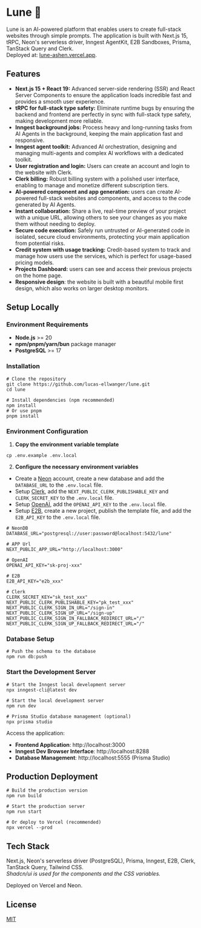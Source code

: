 # Lune 🚀

Lune is an AI-powered platform that enables users to create full-stack websites through simple prompts. The application is built with Next.js 15, tRPC, Neon's serverless driver, Inngest AgentKit, E2B Sandboxes, Prisma, TanStack Query and Clerk. <br> Deployed at: [lune-ashen.vercel.app](https://lune-ashen.vercel.app/).

## Features

- **Next.js 15 + React 19:** Advanced server-side rendering (SSR) and React Server Components to ensure the application loads incredible fast and provides a smooth user experience.
- **tRPC for full-stack type safety:** Eliminate runtime bugs by ensuring the backend and frontend are perfectly in sync with full-stack type safety, making development more reliable.
- **Inngest background jobs:** Process heavy and long-running tasks from AI Agents in the background, keeping the main application fast and responsive.
- **Inngest agent toolkit:** Advanced AI orchestration, designing and managing multi-agents and complex AI workflows with a dedicated toolkit.
- **User registration and login:** Users can create an account and login to the website with Clerk.
- **Clerk billing:** Robust billing system with a polished user interface, enabling to manage and monetize different subscription tiers.
- **AI-powered component and app generation:** users can create AI-powered full-stack websites and components, and access to the code generated by AI Agents.
- **Instant collaboration:** Share a live, real-time preview of your project with a unique URL, allowing others to see your changes as you make them without needing to deploy.
- **Secure code execution:** Safely run untrusted or AI-generated code in isolated, secure cloud environments, protecting your main application from potential risks.
- **Credit system with usage tracking:** Credit-based system to track and manage how users use the services, which is perfect for usage-based pricing models.
- **Projects Dashboard:** users can see and access their previous projects on the home page.
- **Responsive design**: the website is built with a beautiful mobile first design, which also works on larger desktop monitors.

## Setup Locally

### Environment Requirements

- **Node.js** >= 20
- **npm/pnpm/yarn/bun** package manager
- **PostgreSQL** >= 17

### Installation

```
# Clone the repository
git clone https://github.com/lucas-ellwanger/lune.git
cd lune

# Install dependencies (npm recommended)
npm install
# Or use pnpm
pnpm install
```

### Environment Configuration

1. **Copy the environment variable template**

```
cp .env.example .env.local
```

2. **Configure the necessary environment variables**

- Create a [Neon](http://neon.tech/) account, create a new database and add the `DATABASE_URL` to the `.env.local` file.
- Setup [Clerk](https://clerk.com), add the `NEXT_PUBLIC_CLERK_PUBLISHABLE_KEY` and `CLERK_SECRET_KEY` to the `.env.local` file.
- Setup [OpenAI](https://platform.openai.com/), add the `OPENAI_API_KEY` to the `.env.local` file.
- Setup [E2B](), create a new project, publish the template file, and add the `E2B_API_KEY` to the `.env.local` file.

```
# NeonDB
DATABASE_URL="postgresql://user:password@localhost:5432/lune"

# APP Url
NEXT_PUBLIC_APP_URL="http://localhost:3000"

# OpenAI
OPENAI_API_KEY="sk-proj-xxx"

# E2B
E2B_API_KEY="e2b_xxx"

# Clerk
CLERK_SECRET_KEY="sk_test_xxx"
NEXT_PUBLIC_CLERK_PUBLISHABLE_KEY="pk_test_xxx"
NEXT_PUBLIC_CLERK_SIGN_IN_URL="/sign-in"
NEXT_PUBLIC_CLERK_SIGN_UP_URL="/sign-up"
NEXT_PUBLIC_CLERK_SIGN_IN_FALLBACK_REDIRECT_URL="/"
NEXT_PUBLIC_CLERK_SIGN_UP_FALLBACK_REDIRECT_URL="/"
```

### Database Setup

```
# Push the schema to the database
npm run db:push
```

### Start the Development Server

```
# Start the Inngest local development server
npx inngest-cli@latest dev

# Start the local development server
npm run dev

# Prisma Studio database management (optional)
npx prisma studio
```

Access the application:

- **Frontend Application**: http://localhost:3000
- **Inngest Dev Browser Interface**: http://localhost:8288
- **Database Management**: http://localhost:5555 (Prisma Studio)

## Production Deployment

```
# Build the production version
npm run build

# Start the production server
npm run start

# Or deploy to Vercel (recommended)
npx vercel --prod
```

## Tech Stack

Next.js, Neon's serverless driver (PostgreSQL), Prisma, Inngest, E2B, Clerk, TanStack Query, Tailwind CSS. <br> _Shadcn/ui is used for the components and the CSS variables._

Deployed on Vercel and Neon.

## License

[MIT](https://choosealicense.com/licenses/mit/)
